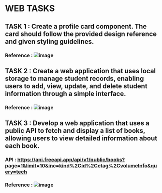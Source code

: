 # WEB TASKS


## TASK 1 : Create a profile card component. The card should follow the provided design reference and given styling guidelines.

### Reference : ![image](https://github.com/user-attachments/assets/0ac34510-2d96-4a16-a34a-16db144c40ff)

## TASK 2 : Create a web application that uses local storage to manage student records, enabling users to add, view, update, and delete student information through a simple interface.

### Reference : ![image](https://github.com/user-attachments/assets/f21bd7d2-6948-4bbb-a897-8a7fa657924c)

## TASK 3 : Develop a web application that uses a public API to fetch and display a list of books, allowing users to view detailed information about each book.

### API : https://api.freeapi.app/api/v1/public/books?page=1&limit=10&inc=kind%2Cid%2Cetag%2CvolumeInfo&query=tech
### Reference : ![image](https://github.com/user-attachments/assets/c6458223-87ee-4732-a9bc-5830a837da14)

